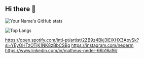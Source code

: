 ## Hi there 👋

<!--
**matheusneder/matheusneder** is a ✨ _special_ ✨ repository because its `README.md` (this file) appears on your GitHub profile.

Here are some ideas to get you started:

- 🔭 I’m currently working on ...
- 🌱 I’m currently learning ...
- 👯 I’m looking to collaborate on ...
- 🤔 I’m looking for help with ...
- 💬 Ask me about ...
- 📫 How to reach me: ...
- 😄 Pronouns: ...
- ⚡ Fun fact: ...
-->

![Your Name's GitHub stats](https://github-readme-stats.vercel.app/api?username=matheusneder)

![Top Langs](https://github-readme-stats.vercel.app/api/top-langs/?username=matheusneder)

https://open.spotify.com/intl-pt/artist/2ZB9z4Bkj3iEiXHX3ApvSk?si=YEyOHTzOTjK1NK8zBbCSBg
https://instagram.com/nederm
https://www.linkedin.com/in/matheus-neder-66b16a16/
